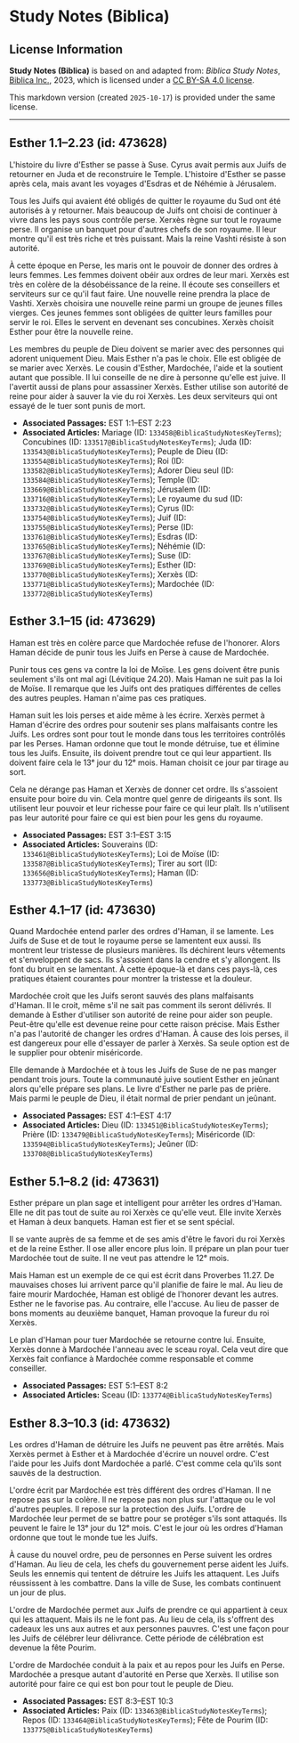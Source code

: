 # Study Notes (Biblica)

## License Information

**Study Notes (Biblica)** is based on and adapted from: _Biblica Study Notes_, [Biblica Inc.](https://www.biblica.com/), 2023, which is licensed under a [CC BY-SA 4.0 license](https://creativecommons.org/licenses/by-sa/4.0/legalcode.en).

This markdown version (created `2025-10-17`) is provided under the same license.



--------------------------------

## Esther 1.1–2.23 (id: 473628)

L'histoire du livre d'Esther se passe à Suse. Cyrus avait permis aux Juifs de retourner en Juda et de reconstruire le Temple. L'histoire d'Esther se passe après cela, mais avant les voyages d'Esdras et de Néhémie à Jérusalem. 

Tous les Juifs qui avaient été obligés de quitter le royaume du Sud ont été autorisés à y retourner. Mais beaucoup de Juifs ont choisi de continuer à vivre dans les pays sous contrôle perse. Xerxès règne sur tout le royaume perse. Il organise un banquet pour d'autres chefs de son royaume. Il leur montre qu'il est très riche et très puissant. Mais la reine Vashti résiste à son autorité.

À cette époque en Perse, les maris ont le pouvoir de donner des ordres à leurs femmes. Les femmes doivent obéir aux ordres de leur mari. Xerxès est très en colère de la désobéissance de la reine. Il écoute ses conseillers et serviteurs sur ce qu'il faut faire. Une nouvelle reine prendra la place de Vashti. Xerxès choisira une nouvelle reine parmi un groupe de jeunes filles vierges. Ces jeunes femmes sont obligées de quitter leurs familles pour servir le roi. Elles le servent en devenant ses concubines. Xerxès choisit Esther pour être la nouvelle reine.

Les membres du peuple de Dieu doivent se marier avec des personnes qui adorent uniquement Dieu. Mais Esther n'a pas le choix. Elle est obligée de se marier avec Xerxès. Le cousin d'Esther, Mardochée, l'aide et la soutient autant que possible. Il lui conseille de ne dire à personne qu'elle est juive. Il l'avertit aussi de plans pour assassiner Xerxès. Esther utilise son autorité de reine pour aider à sauver la vie du roi Xerxès. Les deux serviteurs qui ont essayé de le tuer sont punis de mort.

* **Associated Passages:** EST 1:1–EST 2:23
* **Associated Articles:** Mariage (ID: `133458@BiblicaStudyNotesKeyTerms`); Concubines (ID: `133517@BiblicaStudyNotesKeyTerms`); Juda (ID: `133543@BiblicaStudyNotesKeyTerms`); Peuple de Dieu (ID: `133554@BiblicaStudyNotesKeyTerms`); Roi (ID: `133582@BiblicaStudyNotesKeyTerms`); Adorer Dieu seul (ID: `133584@BiblicaStudyNotesKeyTerms`); Temple (ID: `133669@BiblicaStudyNotesKeyTerms`); Jérusalem (ID: `133716@BiblicaStudyNotesKeyTerms`); Le royaume du sud (ID: `133732@BiblicaStudyNotesKeyTerms`); Cyrus (ID: `133754@BiblicaStudyNotesKeyTerms`); Juif (ID: `133755@BiblicaStudyNotesKeyTerms`); Perse (ID: `133761@BiblicaStudyNotesKeyTerms`); Esdras (ID: `133765@BiblicaStudyNotesKeyTerms`); Néhémie (ID: `133767@BiblicaStudyNotesKeyTerms`); Suse (ID: `133769@BiblicaStudyNotesKeyTerms`); Esther (ID: `133770@BiblicaStudyNotesKeyTerms`); Xerxès (ID: `133771@BiblicaStudyNotesKeyTerms`); Mardochée (ID: `133772@BiblicaStudyNotesKeyTerms`)

## Esther 3.1–15 (id: 473629)

Haman est très en colère parce que Mardochée refuse de l'honorer. Alors Haman décide de punir tous les Juifs en Perse à cause de Mardochée.

Punir tous ces gens va contre la loi de Moïse. Les gens doivent être punis seulement s'ils ont mal agi (Lévitique 24\.20\). Mais Haman ne suit pas la loi de Moïse. Il remarque que les Juifs ont des pratiques différentes de celles des autres peuples. Haman n'aime pas ces pratiques.

Haman suit les lois perses et aide même à les écrire. Xerxès permet à Haman d'écrire des ordres pour soutenir ses plans malfaisants contre les Juifs. Les ordres sont pour tout le monde dans tous les territoires contrôlés par les Perses. Haman ordonne que tout le monde détruise, tue et élimine tous les Juifs. Ensuite, ils doivent prendre tout ce qui leur appartient. Ils doivent faire cela le 13ᵉ jour du 12ᵉ mois. Haman choisit ce jour par tirage au sort.

Cela ne dérange pas Haman et Xerxès de donner cet ordre. Ils s'assoient ensuite pour boire du vin. Cela montre quel genre de dirigeants ils sont. Ils utilisent leur pouvoir et leur richesse pour faire ce qui leur plaît. Ils n'utilisent pas leur autorité pour faire ce qui est bien pour les gens du royaume.

* **Associated Passages:** EST 3:1–EST 3:15
* **Associated Articles:** Souverains (ID: `133461@BiblicaStudyNotesKeyTerms`); Loi de Moïse (ID: `133587@BiblicaStudyNotesKeyTerms`); Tirer au sort (ID: `133656@BiblicaStudyNotesKeyTerms`); Haman (ID: `133773@BiblicaStudyNotesKeyTerms`)

## Esther 4.1–17 (id: 473630)

Quand Mardochée entend parler des ordres d'Haman, il se lamente. Les Juifs de Suse et de tout le royaume perse se lamentent eux aussi. Ils montrent leur tristesse de plusieurs manières. Ils déchirent leurs vêtements et s'enveloppent de sacs. Ils s'assoient dans la cendre et s'y allongent. Ils font du bruit en se lamentant. À cette époque\-là et dans ces pays\-là, ces pratiques étaient courantes pour montrer la tristesse et la douleur.

Mardochée croit que les Juifs seront sauvés des plans malfaisants d'Haman. Il le croit, même s'il ne sait pas comment ils seront délivrés. Il demande à Esther d'utiliser son autorité de reine pour aider son peuple. Peut\-être qu'elle est devenue reine pour cette raison précise. Mais Esther n'a pas l'autorité de changer les ordres d'Haman. À cause des lois perses, il est dangereux pour elle d'essayer de parler à Xerxès. Sa seule option est de le supplier pour obtenir miséricorde.

Elle demande à Mardochée et à tous les Juifs de Suse de ne pas manger pendant trois jours. Toute la communauté juive soutient Esther en jeûnant alors qu'elle prépare ses plans. Le livre d'Esther ne parle pas de prière. Mais parmi le peuple de Dieu, il était normal de prier pendant un jeûnant.

* **Associated Passages:** EST 4:1–EST 4:17
* **Associated Articles:** Dieu (ID: `133451@BiblicaStudyNotesKeyTerms`); Prière (ID: `133479@BiblicaStudyNotesKeyTerms`); Miséricorde (ID: `133594@BiblicaStudyNotesKeyTerms`); Jeûner (ID: `133708@BiblicaStudyNotesKeyTerms`)

## Esther 5.1–8.2 (id: 473631)

Esther prépare un plan sage et intelligent pour arrêter les ordres d'Haman. Elle ne dit pas tout de suite au roi Xerxès ce qu'elle veut. Elle invite Xerxès et Haman à deux banquets. Haman est fier et se sent spécial.

Il se vante auprès de sa femme et de ses amis d'être le favori du roi Xerxès et de la reine Esther. Il ose aller encore plus loin. Il prépare un plan pour tuer Mardochée tout de suite. Il ne veut pas attendre le 12ᵉ mois.

Mais Haman est un exemple de ce qui est écrit dans Proverbes 11\.27\. De mauvaises choses lui arrivent parce qu'il planifie de faire le mal. Au lieu de faire mourir Mardochée, Haman est obligé de l'honorer devant les autres. Esther ne le favorise pas. Au contraire, elle l'accuse. Au lieu de passer de bons moments au deuxième banquet, Haman provoque la fureur du roi Xerxès.

Le plan d'Haman pour tuer Mardochée se retourne contre lui. Ensuite, Xerxès donne à Mardochée l'anneau avec le sceau royal. Cela veut dire que Xerxès fait confiance à Mardochée comme responsable et comme conseiller.

* **Associated Passages:** EST 5:1–EST 8:2
* **Associated Articles:** Sceau (ID: `133774@BiblicaStudyNotesKeyTerms`)

## Esther 8.3–10.3 (id: 473632)

Les ordres d'Haman de détruire les Juifs ne peuvent pas être arrêtés. Mais Xerxès permet à Esther et à Mardochée d'écrire un nouvel ordre. C'est l'aide pour les Juifs dont Mardochée a parlé. C'est comme cela qu'ils sont sauvés de la destruction.

L'ordre écrit par Mardochée est très différent des ordres d'Haman. Il ne repose pas sur la colère. Il ne repose pas non plus sur l'attaque ou le vol d'autres peuples. Il repose sur la protection des Juifs. L'ordre de Mardochée leur permet de se battre pour se protéger s'ils sont attaqués. Ils peuvent le faire le 13ᵉ jour du 12ᵉ mois. C'est le jour où les ordres d'Haman ordonne que tout le monde tue les Juifs.

À cause du nouvel ordre, peu de personnes en Perse suivent les ordres d'Haman. Au lieu de cela, les chefs du gouvernement perse aident les Juifs. Seuls les ennemis qui tentent de détruire les Juifs les attaquent. Les Juifs réussissent à les combattre. Dans la ville de Suse, les combats continuent un jour de plus.

L'ordre de Mardochée permet aux Juifs de prendre ce qui appartient à ceux qui les attaquent. Mais ils ne le font pas. Au lieu de cela, ils s'offrent des cadeaux les uns aux autres et aux personnes pauvres. C'est une façon pour les Juifs de célébrer leur délivrance. Cette période de célébration est devenue la fête Pourim.

L'ordre de Mardochée conduit à la paix et au repos pour les Juifs en Perse. Mardochée a presque autant d'autorité en Perse que Xerxès. Il utilise son autorité pour faire ce qui est bon pour tout le peuple de Dieu.

* **Associated Passages:** EST 8:3–EST 10:3
* **Associated Articles:** Paix (ID: `133463@BiblicaStudyNotesKeyTerms`); Repos (ID: `133464@BiblicaStudyNotesKeyTerms`); Fête de Pourim (ID: `133775@BiblicaStudyNotesKeyTerms`)


